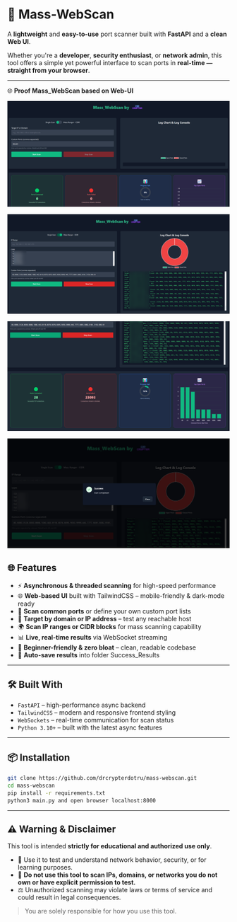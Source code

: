 # 🚀 Mass-WebScan

A **lightweight** and **easy-to-use** port scanner built with **FastAPI** and a **clean Web UI**.

Whether you're a **developer**, **security enthusiast**, or **network admin**, this tool offers a simple yet powerful interface to scan ports in **real-time — straight from your browser**.

---

🌐 **Proof Mass_WebScan based on Web-UI**

![Demo #1](https://raw.githubusercontent.com/drcrypterdotru/Mass-WebScan/refs/heads/main/demo/1.png)

![Demo #2](https://raw.githubusercontent.com/drcrypterdotru/Mass-WebScan/refs/heads/main/demo/2.png)

![Demo #3](https://raw.githubusercontent.com/drcrypterdotru/Mass-WebScan/refs/heads/main/demo/3.png)

![Demo #4](https://raw.githubusercontent.com/drcrypterdotru/Mass-WebScan/refs/heads/main/demo/4.png)


## 🌐 Features

- ⚡ **Asynchronous & threaded scanning** for high-speed performance  
- 🌐 **Web-based UI** built with TailwindCSS – mobile-friendly & dark-mode ready  
- 🔌 **Scan common ports** or define your own custom port lists  
- 🧪 **Target by domain or IP address** – test any reachable host  
- 🌍 **Scan IP ranges or CIDR blocks** for mass scanning capability  
- 📊 **Live, real-time results** via WebSocket streaming  
- 🧼 **Beginner-friendly & zero bloat** – clean, readable codebase  
- 💾 **Auto-save results** into folder Success_Results

---

## 🛠️ Built With

- `FastAPI` – high-performance async backend  
- `TailwindCSS` – modern and responsive frontend styling  
- `WebSockets` – real-time communication for scan status  
- `Python 3.10+` – built with the latest async features  

---

## 📦 Installation

```bash
git clone https://github.com/drcrypterdotru/mass-webscan.git
cd mass-webscan
pip install -r requirements.txt
python3 main.py and open browser localhost:8000
```


---

## ⚠️ Warning & Disclaimer

This tool is intended **strictly for educational and authorized use only**.

- 🧪 Use it to test and understand network behavior, security, or for learning purposes.
- 🚫 **Do not use this tool to scan IPs, domains, or networks you do not own or have explicit permission to test.**
- ⚖️ Unauthorized scanning may violate laws or terms of service and could result in legal consequences.

> You are solely responsible for how you use this tool.
